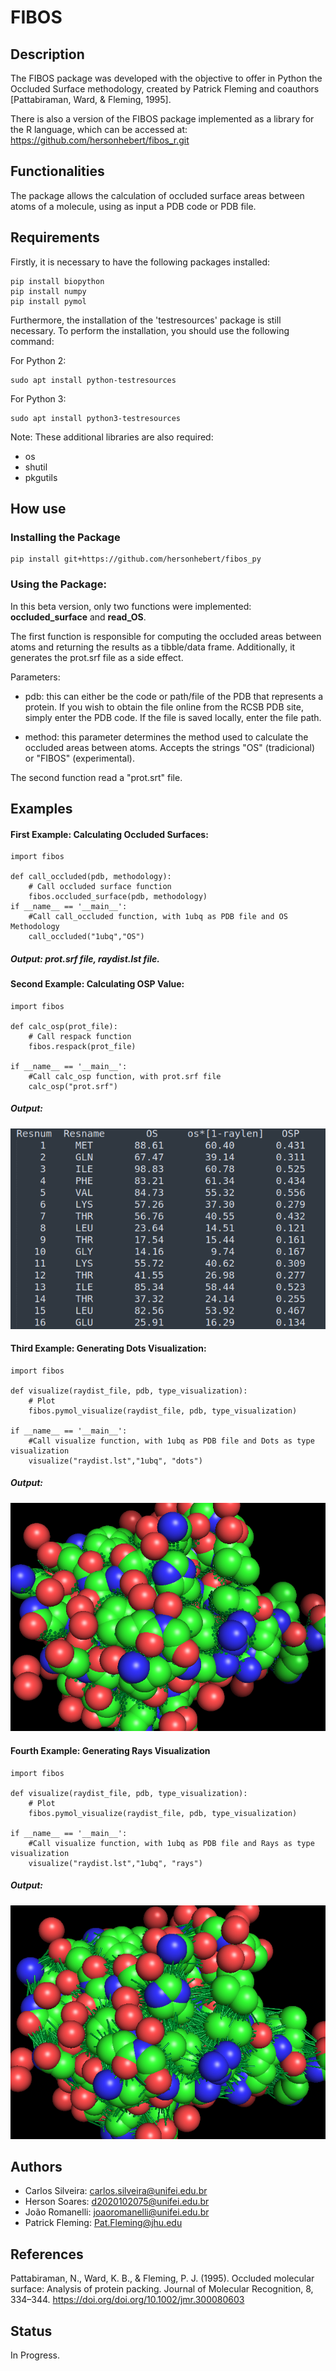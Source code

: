 # FIBOS
## Description
The FIBOS package was developed with the objective to offer in Python the Occluded Surface methodology, created by Patrick Fleming and coauthors [Pattabiraman, Ward, & Fleming, 1995].

There is also a version of the FIBOS package implemented as a library for the R language, which can be accessed at: https://github.com/hersonhebert/fibos_r.git
## Functionalities
The package allows the calculation of occluded surface areas between atoms of a molecule, using as input a PDB code or PDB file.
## Requirements

Firstly, it is necessary to have the following packages installed:

    pip install biopython
    pip install numpy
    pip install pymol

Furthermore, the installation of the 'testresources' package is still necessary. To perform the installation, you should use the following command:

For Python 2:
    
    sudo apt install python-testresources

For Python 3:
    
    sudo apt install python3-testresources

Note: These additional libraries are also required:
 - os
 - shutil
 - pkgutils

## How use
### Installing the Package
    
    pip install git+https://github.com/hersonhebert/fibos_py
    
### Using the Package:
In this beta version, only two functions were implemented: **occluded_surface** and **read_OS**.

The first function is responsible for computing the occluded areas between atoms and returning the results as a tibble/data frame. Additionally, it generates the prot.srf file as a side effect.

Parameters:

  - pdb: this can either be the code or path/file of the PDB that represents a protein. If you wish to obtain the file online from the RCSB PDB site, simply enter the PDB code. If the file is saved locally, enter the file path.

  - method: this parameter determines the method used to calculate the occluded areas between atoms. Accepts the strings "OS" (tradicional) or "FIBOS" (experimental).

The second function read a "prot.srt" file.


## Examples
#### First Example: Calculating Occluded Surfaces:
```
import fibos

def call_occluded(pdb, methodology):
    # Call occluded surface function
    fibos.occluded_surface(pdb, methodology)
if __name__ == '__main__':
    #Call call_occluded function, with 1ubq as PDB file and OS Methodology
    call_occluded("1ubq","OS")
```
##### Output: prot.srf file, raydist.lst file.

#### Second Example: Calculating OSP Value:
```
import fibos

def calc_osp(prot_file):
    # Call respack function
    fibos.respack(prot_file)
    
if __name__ == '__main__':
    #Call calc_osp function, with prot.srf file
    calc_osp("prot.srf")
```
##### Output:

![respack.png](respack.png)


#### Third Example: Generating Dots Visualization:
```
import fibos

def visualize(raydist_file, pdb, type_visualization):
    # Plot
    fibos.pymol_visualize(raydist_file, pdb, type_visualization)

if __name__ == '__main__':
    #Call visualize function, with 1ubq as PDB file and Dots as type visualization
    visualize("raydist.lst","1ubq", "dots")
```
##### Output: 
![dots.png](dots.png)

#### Fourth Example: Generating Rays Visualization
```
import fibos

def visualize(raydist_file, pdb, type_visualization):
    # Plot
    fibos.pymol_visualize(raydist_file, pdb, type_visualization)

if __name__ == '__main__':
    #Call visualize function, with 1ubq as PDB file and Rays as type visualization
    visualize("raydist.lst","1ubq", "rays")
```

##### Output:
![rays.png](rays.png)
## Authors

- Carlos Silveira:  carlos.silveira@unifei.edu.br
- Herson Soares: d2020102075@unifei.edu.br
- João Romanelli: joaoromanelli@unifei.edu.br
- Patrick Fleming: Pat.Fleming@jhu.edu

## References

Pattabiraman, N., Ward, K. B., & Fleming, P. J. (1995). Occluded molecular surface: Analysis of protein packing. Journal of Molecular Recognition, 8, 334–344. https://doi.org/doi.org/10.1002/jmr.300080603

## Status
In Progress.
